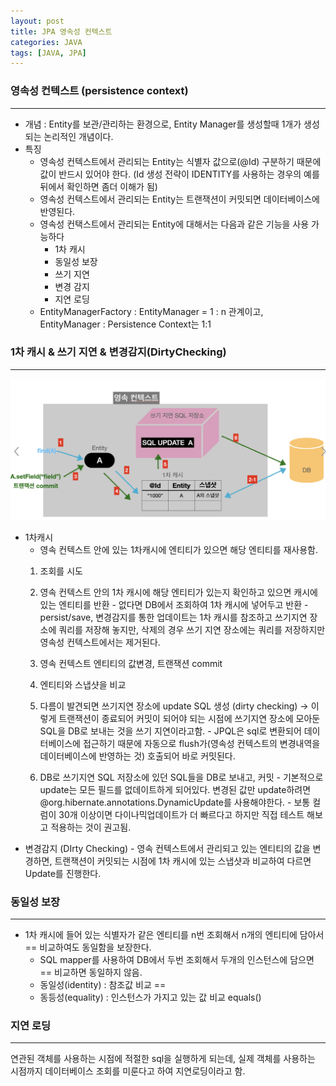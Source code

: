 ```yaml
---
layout: post
title: JPA 영속성 컨텍스트
categories: JAVA
tags: [JAVA, JPA]
---
```


### 영속성 컨텍스트 (persistence context)

---

- 개념 : Entity를 보관/관리하는 환경으로, Entity Manager를 생성할때 1개가 생성되는 논리적인 개념이다.
- 특징 
    - 영속성 컨텍스트에서 관리되는 Entity는 식별자 값으로(@Id) 구분하기 때문에 값이 반드시 있어야 한다. (Id 생성 전략이 IDENTITY를 사용하는 경우의 예를 뒤에서 확인하면 좀더 이해가 됨)
    - 영속성 컨텍스트에서 관리되는 Entity는 트랜잭션이 커밋되면 데이터베이스에 반영된다. 
    - 영속성 컨택스트에서 관리되는 Entity에 대해서는 다음과 같은 기능을 사용 가능하다
        - 1차 캐시
        - 동일성 보장
        - 쓰기 지연
        - 변경 감지
        - 지연 로딩
    - EntityManagerFactory : EntityManager = 1 : n 관계이고, EntityManager : Persistence Context는 1:1


### 1차 캐시 & 쓰기 지연 & 변경감지(DirtyChecking)

---
![Java_jpa_persistence_context](/assets/images/java/Java_jpa_persistence_context.png)

- 1차캐시
    - 영속 컨텍스트 안에 있는 1차캐시에 엔티티가 있으면 해당 엔티티를 재사용함. 
    1. 조회를 시도
    2. 영속 컨텍스트 안의 1차 캐시에 해당 엔티티가 있는지 확인하고 있으면 캐시에 있는 엔티티를 반환
             - 없다면 DB에서 조회하여 1차 캐시에 넣어두고 반환
             - persist/save, 변경감지를 통한 업데이트는 1차 캐시를 참조하고 쓰기지연 장소에 쿼리를 저장해 놓지만, 삭제의 경우 쓰기 지연 장소에는 쿼리를 저장하지만 영속성 컨텍스트에서는 제거된다. 
    
    3. 영속 컨텍스트 엔티티의 값변경, 트랜잭션  commit
    
    4. 엔티티와 스냅샷을 비교
    
    5. 다름이 발견되면 쓰기지연 장소에 update SQL 생성 (dirty checking) 
            → 이렇게 트랜잭션이 종료되어 커밋이 되어야 되는 시점에 쓰기지연 장소에 모아둔 SQL을 DB로 보내는 것을 쓰기 지연이라고함.
            - JPQL은 sql로 변환되어 데이터베이스에 접근하기 때문에 자동으로 flush가(영속성 컨텍스트의 변경내역을 데이터베이스에 반영하는 것) 호출되어 바로 커밋된다.
   
    6. DB로 쓰기지연 SQL 저장소에 있던 SQL들을 DB로 보내고, 커밋
            - 기본적으로 update는 모든 필드를 없데이트하게 되어있다. 변경된 값만 update하려면 @org.hibernate.annotations.DynamicUpdate를 사용해야한다. 
            - 보통 컬럼이 30개 이상이면 다이나믹업데이트가 더 빠르다고 하지만 직접 테스트 해보고 적용하는 것이 권고됨.
- 변경감지 (DIrty Checking)
        - 영속 컨텍스트에서 관리되고 있는 엔티티의 값을 변경하면, 트랜잭션이 커밋되는 시점에 1차 캐시에 있는 스냅샷과 비교하여 다르면 Update를 진행한다. 
### 동일성 보장

---

- 1차 캐시에 들어 있는 식별자가 같은 엔티티를 n번 조회해서 n개의 엔티티에 담아서 == 비교하여도 동일함을 보장한다.
    - SQL mapper를 사용하여 DB에서 두번 조회해서 두개의 인스턴스에 담으면 == 비교하면 동일하지 않음.
    - 동일성(identity) : 참조값 비교 ==
    - 동등성(equality) : 인스턴스가 가지고 있는 값 비교 equals()

### 지연 로딩

---

연관된 객체를 사용하는 시점에 적절한 sql을 실행하게 되는데, 실제 객체를 사용하는 시점까지 데이터베이스 조회를 미룬다고 하여 지연로딩이라고 함.
